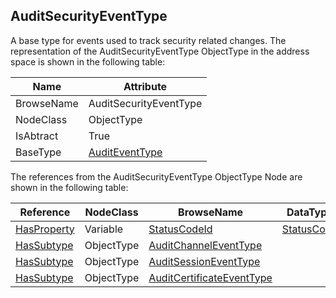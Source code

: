 <!-- objecttype -->
## AuditSecurityEventType
A base type for events used to track security related changes.
The representation of the AuditSecurityEventType ObjectType in the address space is shown in the following table:  

|Name|Attribute|
|---|---|
|BrowseName|AuditSecurityEventType|
|NodeClass|ObjectType|
|IsAbtract|True|
|BaseType|[AuditEventType](../../../Part5/ObjectTypes/AuditEventType/readme.md)|

The references from the AuditSecurityEventType ObjectType Node are shown in the following table:  

|Reference|NodeClass|BrowseName|DataType|TypeDefinition|ModellingRule|
|---|---|---|---|---|---|
|[HasProperty](../../../Part3/ReferenceTypes/HasProperty/readme.md)|Variable|[StatusCodeId](#StatusCodeId)|[StatusCode](../../../Part4/DataTypes/StatusCode/readme.md)|[PropertyType](../../Part5/VariableTypes/PropertyType/readme.md)|[Optional](../../Objects/Optional/readme.md)|
|[HasSubtype](../../../Part3/ReferenceTypes/HasSubtype/readme.md)|ObjectType|[AuditChannelEventType](#AuditChannelEventType)||||
|[HasSubtype](../../../Part3/ReferenceTypes/HasSubtype/readme.md)|ObjectType|[AuditSessionEventType](#AuditSessionEventType)||||
|[HasSubtype](../../../Part3/ReferenceTypes/HasSubtype/readme.md)|ObjectType|[AuditCertificateEventType](#AuditCertificateEventType)||||


